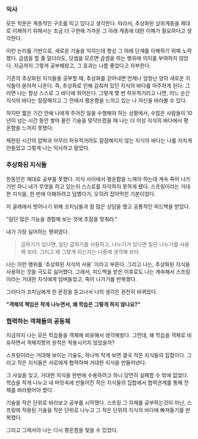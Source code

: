 ### 익사
모든 학문은 계층적인 구조를 띠고 있다고 생각한다. 따라서, 추상화된 상위계층을 제대로 이해하기 위해서는 조금 더 구현에 가까운 그 아래 계층에 대한 이해가 필요하다고 생각한다.

이런 논리를 기반으로, 새로운 기술을 익히는데 항상 그 아래 단계를 이해하기 위해 노력했다.
곱셈을 할 줄 알더라도, 덧셈을 모르면 곱셈을 하는 행위에 의미를 부여하지 않았다.
지금까지 그렇게 공부해왔고, 그 효과는 나름 좋았다고 자부한다.

기존의 추상화된 지식들을 공부할 때, 추상화를 걷어내면 언제나 엄청난 양의 새로운 지식들이 쏟아져 나온다. 즉, 추상화로 인해 감춰져 있던 지식의 바다를 마주하게 된다.
그러면 나는 항상 스스로 그 바다에 뛰어든다. 그렇게 몇 번 허우적거리고 나면, 어느 순간 지식의 바다는 잠잠해지고 그 안에서 평온함을 느끼고 있는 나 자신을 바라볼 수 있다.

하지만 짧은 기간 안에 나에게 주어진 일을 수행해야 하는 상황에서, 수많은 사람들이 10년이 넘는 시간 동안 쌓아 올린 기술을 맞닥뜨렸을 때 나는 더 이상 지식의 바다에서 평온함을 느끼지 못했다. 

제한된 시간의 압박과 아무리 허우적거려도 잠잠해지지 않는 지식의 바다는 나를 지치게 만들었고 그렇게 나는 익사하고 말았다.

### 추상화된 지식들
한동안은 제대로 공부를 못했다. 지식 사이에서 평온함을 느껴야 하는데 계속 죽어 나가기만 하니 내가 무엇을 하고 있는지 스스로를 자각하지 못하게 됐다.
스프링이라는 거대한 지식을, 한 번에 이해하려고 덤볐다가, 오히려 잡아먹힌 기분이었다.

이 굴레에서 벗어나기 위해 코치님들과 참 많은 상담을 했고 공통적인 피드백을 받았다.

"일단 많은 기능을 경험해 보는 것에 초점을 맞춰라."

내가 가장 싫어하는 행위였다. 
>곱하기가 있다면, 일단 곱하기를 사용하고, 나누기가 있다면 일단 나누기를 사용해 보라. 그리고 왜 그렇게 되는지는 나중에 생각해 보라.

나는 이런 행위를 '추상화된 지식의 사용' 이라고 부른다. 그리고 나는, 추상화된 지식을 사용하는 것을 극도로 싫어했다.
그래서, 피드백을 받은 이후로도 나는 계속해서 스프링이라는 거대한 지식에게 덤벼들었고, 죽어 나가기를 반복했다.

그러다가 코치님에게 한 문장을 듣고나서 나의 생각은 완전히 바뀌었다.

**"객체의 책임은 작게 나누면서, 왜 학습은 그렇게 하지 않나요?"**

### 협력하는 객체들의 공동체
지금까지 나는 모든 학습들을 객체에 비유해서 생각해왔다. 그런데, 왜 학습을 객체로 비유하면서 객체지향의 원칙은 적용시키지 않았을까?

스프링이라는 거대해 보이는 기술도, 하나씩 작게 보면 결국 작은 지식들의 집합이다. 그리고 작은 지식들은 서로에게 협력하며 거대한 지식을 만들어낸다.

그 사실을 잊고, 거대한 지식을 한번에 수용하려고 하니 당연히 실패할 수 밖에 없었다. 학습을 작게 나누고 내 머릿속에 만들어진 작은 지식들의 집합에서 협력관계를 통해 전체를 바라봤어야 했다.

기술을 작은 단위로 바라보고 공부를 시작했다. 스프링 그 자체를 공부하는것이 아닌, 스프링에 적용된 기술을 작은 단위로 나누고 그 작은 단위의 지식의 바다에 빠져들기를 반복했다.

그리고 그제서야 나는 다시 평온함을 찾을 수 있었다.
